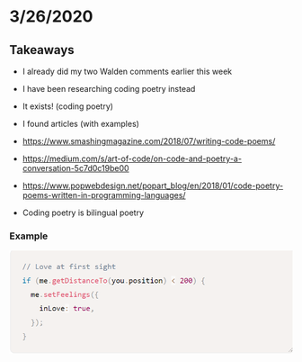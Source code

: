 # 3/26/2020

## Takeaways
- I already did my two Walden comments earlier this week
- I have been researching coding poetry instead
- It exists! (coding poetry)
- I found articles (with examples) 
- https://www.smashingmagazine.com/2018/07/writing-code-poems/
- https://medium.com/s/art-of-code/on-code-and-poetry-a-conversation-5c7d0c19be00
- https://www.popwebdesign.net/popart_blog/en/2018/01/code-poetry-poems-written-in-programming-languages/

- Coding poetry is bilingual poetry 


### Example 

![Text](Images/PoetryCode.png)
